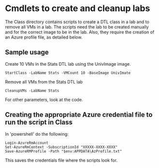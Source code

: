 # Cmdlets to create and cleanup labs
The Class directory contains scripts to create a DTL class in a lab and to remove all VMs in a lab.
The scripts need the lab to be created manually and for the correct image to be in the lab.
Also, they require the creation of an Azure profile file, as detailed below.

## Sample usage
Create 10 VMs in the Stats DTL lab using the UnivImage image.

    StartClass -LabName Stats -VMCount 10 -BaseImage UnivImate

Remove all VMs from the Stats DTL lab

    CleanupVMs -LabName Stats

For other parameters, look at the code.

## Creating the appropriate Azure credential file to run the script in Class
In 'powershell' do the following:

    Login-AzureRmAccount
    Set-AzureRmContext -SubscriptionId "XXXXX-XXXX-XXXX"
    Save-AzureRMProfile -Path "$env:APPDATA\AzProfile.txt"

This saves the credentials file where the scripts look for.